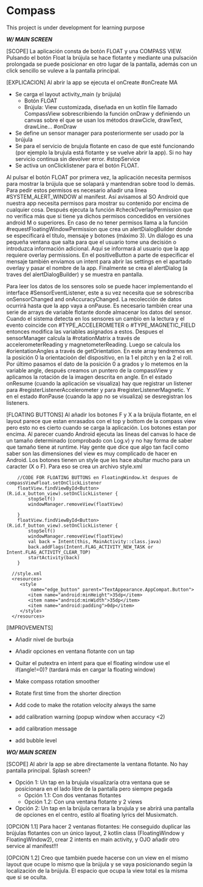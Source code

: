 # Compass

This project is under development for learning purpose

***W/ MAIN SCREEN***

[SCOPE]
La aplicación consta de botón FLOAT y una COMPASS VIEW.
Pulsando el botón Float la brújula se hace flotante y mediante una pulsación prolongada se puede
posicionar en otro lugar de la pantalla, además con un click sencillo se vuleve a la pantalla principal.

[EXPLICACION]
Al abrir la app se ejecuta el onCreate #onCreate MA
- Se carga el layout activity_main (y brújula)
    - Botón FLOAT
    - Brújula: View customizada, diseñada en un kotlin file llamado CompassView sobrescribiendo la
    función onDraw y definiendo un canvas sobre el que se usan los métodos drawCicle, drawText,
    drawLine... #onDraw
- Se define un sensor manager para posteriormente ser usado por la brújula
- Se para el servicio de brujula flotante en caso de que esté funcionando (por ejemplo la brujula
está flotante y se vuelve  abrir la app). Si no hay servicio continua sin devolver error. #stopService
- Se activa un onClicklistener para el botón FLOAT.

Al pulsar el botón FLOAT por primera vez, la aplicación necesita permisos para mostrar la brújula
que se solapará y mantendran sobre tood lo demás. Para pedir estos permisos es necesario añadir una
linea #SYSTEM_ALERT_WINDOW al manifest. Así avisamos al SO Android que nuestra app necesita permisos
para mostrar su contenido por encima de cualquier cosa. Después ejecuta la función
#checkOverlayPermission que no verifica más que si tiene ya dichos permisos concedidos en versiónes
android M o superiores. En caso de no tener permisos llama a la función #requestFloatingWindowPermission
que crea un alertDialogBuilder donde se especificará el título, mensaje y botones (máximo 3).
Un diálogo es una pequeña ventana que salta para que el usuario tome una decisión o introduzca
información adicional. Aquí se informará al usuario que la app requiere overlay permissions. En el
positiveButton a parte de especificar el mensaje también enviamos un intent para abrir las settings
en el apartado overlay y pasar el nombre de la app. Finalmente se crea el alertDialog (a traves del
alertDialogBuilder) y se muestra en pantalla.

Para leer los datos de los sensores solo se puede hacer implementando el interface #SensorEventListener,
este a su vez necesita que se sobrescriba onSensorChanged and onAccuracyChanged. La recolección de
datos ocurrirá hasta que la app vaya a onPause. Es necesario también crear una serie de arrays de 
variable flotante donde almacenar los datos del sensor.
Cuando el sistema detecta en los sensores un cambio en la lectura y el evento coincide con 
#TYPE_ACCELEROMETER o #TYPE_MAGNETIC_FIELD entonces modifica las variables asignados a estos.
Despues el sensorManager calcula la #rotationMatrix a través de accelerometerReading y 
magnetometerReading. Luego se calcula los #orientationAngles a través de getOrientation.
En este array tendremos en la posición 0 la orientacioón del dispositivo, en la 1 el pitch
y en la 2 el roll. Por último pasamos el dato de la posición 0 a grados y lo metemos en la variable 
angle, después creamos un puntero de la compassView y aplicamos la rotación de la imagen descrita en
angle. En el estado onResume (cuando la aplicación se visualiza) hay que registrar un listener para
#registerListenerAccelerometer y para #registerListenerMagnetic. Y en el estado #onPause
(cuando la app no se visualiza) se desregistran los listeners.

[FLOATING BUTTONS]
Al añadir los botones F y X a la brújula flotante, en el layout parece que estan enrasados con el 
top y bottom de la compass view pero esto no es cierto cuando se carga la aplicación.
Los botones estan por encima. Al parecer cuando Android ejecuta las lineas del canvas lo hace de un 
tamaño determinado (comprobado con Log.v) y no hay forma de saber que tamaño tiene at runtime.
Hay gente que dice que algo tan facil como saber son las dimensiones del view es muy complicado de 
hacer en Android. Los botones tienen un style que les hace abultar mucho para un caracter (X o F).
Para eso se crea un archivo style.xml


        //CODE FOR FLOATING BUTTONS en FloatingWindow.kt despues de compassViewFloat.setOnClickListener
        floatView.findViewById<Button>(R.id.x_button_view).setOnClickListener {
            stopSelf()
            windowManager.removeView(floatView)
            
        }
        floatView.findViewById<Button>(R.id.f_button_view).setOnClickListener {
            stopSelf()
            windowManager.removeView(floatView)
            val back = Intent(this, MainActivity::class.java)
            back.addFlags(Intent.FLAG_ACTIVITY_NEW_TASK or Intent.FLAG_ACTIVITY_CLEAR_TOP)
            startActivity(back)
        }
        
      //style.xml
      <resources>
         <style
             name="edge_button" parent="TextAppearance.AppCompat.Button">
            <item name="android:minHeight">35dp</item>
            <item name="android:minWidth">35dp</item>
            <item name="android:padding">0dp</item>
         </style>
      </resources>

[IMPROVEMENTS]
- Añadir nivel de burbuja
- Añadir opciones en ventana flotante con un tap
- Quitar el putextra en intent para que el floating window use el if(angle!=0)? (tardará más en cargar la floating window)
- Make compass rotation smoother
        
- Rotate first time from the shorter direction
- Add code to make the rotation velocity always the same
- add calibration warning (popup window when accuracy <2)
- add calibration message
- add bubble level

***WO/ MAIN SCREEN***

[SCOPE]
Al abrir la app se abre directamente la ventana flotante. No hay pantalla principal. Splash screen?
 - Opción 1: Un tap en la brujula visualizaría otra ventana que se posicionara en el lado libre de
 la pantalla pero siempre pegada
    - Opción 1.1: Con dos ventanas flotantes
    - Opción 1.2: Con una ventana flotante y 2 views
 - Opción 2: Un tap en la brújula cerrara la brujula y se abrirá una pantalla de opciones en el 
centro, estilo al floating lyrics del Musixmatch.

[OPCION 1.1]
Para hacer 2 ventanas flotantes: He conseguido duplicar las brújulas flotantes con un único layout,
2 kotlin class (FloatingWindow y FloatingWindow2), crear 2 intents en main activity, y OJO añadir
otro service al manifest!!!

[OPCION 1.2]
Creo que también puede hacerse con un view en el mismo layout que ocupe lo mismo que la brújula y se 
vaya posicionando según la localización de la brújula. El espacio que ocupa la view total es la 
misma que si se oculta.
